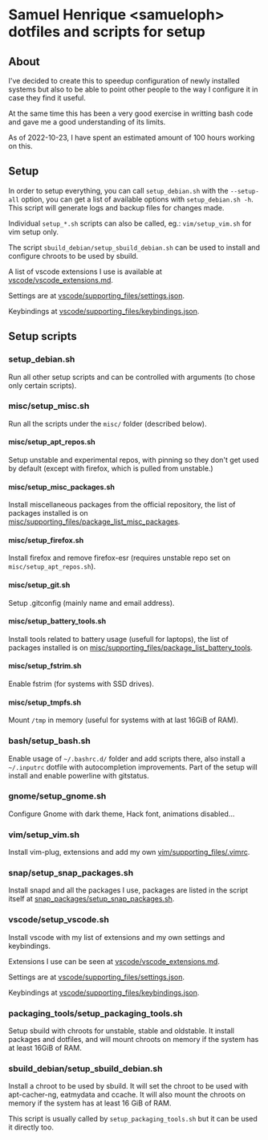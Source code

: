# Samuel Henrique \<samueloph\> dotfiles and scripts for setup

## About
I've decided to create this to speedup configuration of newly installed systems but also to be able to point other people to the way I configure it in case they find it useful.

At the same time this has been a very good exercise in writting bash code and gave me a good understanding of its limits.

As of 2022-10-23, I have spent an estimated amount of 100 hours working on this.

## Setup
In order to setup everything, you can call `setup_debian.sh` with the `--setup-all` option, you can get a list of available options with `setup_debian.sh -h`. This script will generate logs and backup files for changes made.

Individual `setup_*.sh` scripts can also be called, eg.: `vim/setup_vim.sh` for vim setup only.

The script `sbuild_debian/setup_sbuild_debian.sh` can be used to install and configure chroots to be used by sbuild.

A list of vscode extensions I use is available at [vscode/vscode_extensions.md](vscode/vscode_extensions.md).

Settings are at [vscode/supporting_files/settings.json](vscode/supporting_files/settings.json).

Keybindings at [vscode/supporting_files/keybindings.json](vscode/supporting_files/keybindings.json).

## Setup scripts
### setup_debian.sh
Run all other setup scripts and can be controlled with arguments (to chose only certain scripts).
### misc/setup_misc.sh
Run all the scripts under the `misc/` folder (described below).
#### misc/setup_apt_repos.sh
Setup unstable and experimental repos, with pinning so they don't get used by default (except with firefox, which is pulled from unstable.)
#### misc/setup_misc_packages.sh
Install miscellaneous packages from the official repository, the list of packages installed is on [misc/supporting_files/package_list_misc_packages](misc/supporting_files/package_list_misc_packages).
#### misc/setup_firefox.sh
Install firefox and remove firefox-esr (requires unstable repo set on `misc/setup_apt_repos.sh`).
#### misc/setup_git.sh
Setup .gitconfig (mainly name and email address).
#### misc/setup_battery_tools.sh
Install tools related to battery usage (usefull for laptops), the list of packages installed is on [misc/supporting_files/package_list_battery_tools](misc/supporting_files/package_list_battery_tools).
#### misc/setup_fstrim.sh
Enable fstrim (for systems with SSD drives).
#### misc/setup_tmpfs.sh
Mount `/tmp` in memory (useful for systems with at last 16GiB of RAM).
### bash/setup_bash.sh
Enable usage of `~/.bashrc.d/` folder and add scripts there, also install a `~/.inputrc` dotfile with autocompletion improvements. Part of the setup will install and enable powerline with gitstatus.
### gnome/setup_gnome.sh
Configure Gnome with dark theme, Hack font, animations disabled...
### vim/setup_vim.sh
Install vim-plug, extensions and add my own [vim/supporting_files/.vimrc](vim/supporting_files/.vimrc).
### snap/setup_snap_packages.sh
Install snapd and all the packages I use, packages are listed in the script itself at [snap_packages/setup_snap_packages.sh](snap_packages/setup_snap_packages.sh).
### vscode/setup_vscode.sh
Install vscode with my list of extensions and my own settings and keybindings.

Extensions I use can be seen at [vscode/vscode_extensions.md](vscode/vscode_extensions.md).

Settings are at [vscode/supporting_files/settings.json](vscode/supporting_files/settings.json).

Keybindings at [vscode/supporting_files/keybindings.json](vscode/supporting_files/keybindings.json).
### packaging_tools/setup_packaging_tools.sh
Setup sbuild with chroots for unstable, stable and oldstable. It install packages and dotfiles, and will mount chroots on memory if the system has at least 16GiB of RAM.
### sbuild_debian/setup_sbuild_debian.sh
Install a chroot to be used by sbuild. It will set the chroot to be used with apt-cacher-ng, eatmydata and ccache. It will also mount the chroots on memory if the system has at least 16 GiB of RAM.

This script is usually called by `setup_packaging_tools.sh` but it can be used it directly too.
